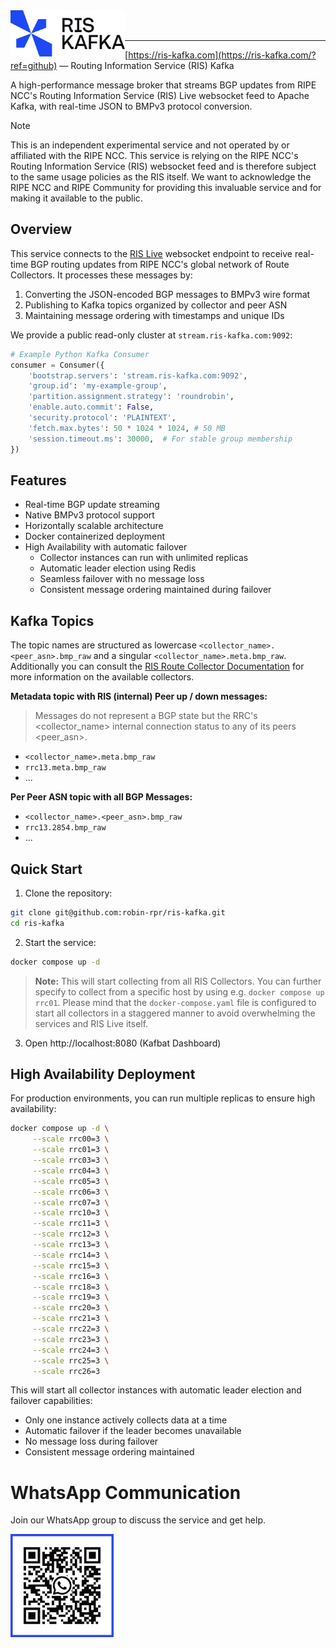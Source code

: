 <img title="RIS Kafka" src="images/logo.svg" height="74" align="left" />

<br />
<br />

---

[https://ris-kafka.com](https://ris-kafka.com/?ref=github) — Routing Information Service (RIS) Kafka

A high-performance message broker that streams BGP updates from RIPE NCC's Routing Information Service (RIS) Live websocket feed to Apache Kafka, with real-time JSON to BMPv3 protocol conversion.

> [!NOTE]
> This is an independent experimental service and not operated by or affiliated with the RIPE NCC. This service is relying on the RIPE NCC's Routing Information Service (RIS) websocket feed and is therefore subject to the same usage policies as the RIS itself. We want to acknowledge the RIPE NCC and RIPE Community for providing this invaluable service and for making it available to the public.

## Overview

This service connects to the [RIS Live](https://ris-live.ripe.net/) websocket endpoint to receive real-time BGP routing updates from RIPE NCC's global network of Route Collectors. It processes these messages by:

1. Converting the JSON-encoded BGP messages to BMPv3 wire format
2. Publishing to Kafka topics organized by collector and peer ASN
3. Maintaining message ordering with timestamps and unique IDs

We provide a public read-only cluster at `stream.ris-kafka.com:9092`:

```python
# Example Python Kafka Consumer
consumer = Consumer({
    'bootstrap.servers': 'stream.ris-kafka.com:9092',
    'group.id': 'my-example-group',
    'partition.assignment.strategy': 'roundrobin',
    'enable.auto.commit': False,
    'security.protocol': 'PLAINTEXT',
    'fetch.max.bytes': 50 * 1024 * 1024, # 50 MB
    'session.timeout.ms': 30000,  # For stable group membership
})
```

## Features

- Real-time BGP update streaming
- Native BMPv3 protocol support
- Horizontally scalable architecture
- Docker containerized deployment
- High Availability with automatic failover
  - Collector instances can run with unlimited replicas
  - Automatic leader election using Redis
  - Seamless failover with no message loss
  - Consistent message ordering maintained during failover

## Kafka Topics

The topic names are structured as lowercase `<collector_name>.<peer_asn>.bmp_raw` and a singular `<collector_name>.meta.bmp_raw`.
Additionally you can consult the [RIS Route Collector Documentation](https://ris.ripe.net/docs/route-collectors/) for more information on the available collectors.

**Metadata topic with RIS (internal) Peer up / down messages:**
> Messages do not represent a BGP state but the RRC's <collector_name> internal connection status to any of its peers <peer_asn>.

- `<collector_name>.meta.bmp_raw`
- `rrc13.meta.bmp_raw`
- ...

**Per Peer ASN topic with all BGP Messages:**
- `<collector_name>.<peer_asn>.bmp_raw`
- `rrc13.2854.bmp_raw`
- ...

## Quick Start

1. Clone the repository:
```bash
git clone git@github.com:robin-rpr/ris-kafka.git
cd ris-kafka
```

2. Start the service:
```bash
docker compose up -d
```

> **Note:** This will start collecting from all RIS Collectors. You can further specify to collect from a specific host by using e.g. `docker compose up rrc01`. Please mind that the `docker-compose.yaml` file is configured to start all collectors in a staggered manner to avoid overwhelming the services and RIS Live itself.

3. Open http://localhost:8080 (Kafbat Dashboard)

## High Availability Deployment

For production environments, you can run multiple replicas to ensure high availability:

```bash
docker compose up -d \
     --scale rrc00=3 \
     --scale rrc01=3 \
     --scale rrc03=3 \
     --scale rrc04=3 \
     --scale rrc05=3 \
     --scale rrc06=3 \
     --scale rrc07=3 \
     --scale rrc10=3 \
     --scale rrc11=3 \
     --scale rrc12=3 \
     --scale rrc13=3 \
     --scale rrc14=3 \
     --scale rrc15=3 \
     --scale rrc16=3 \
     --scale rrc18=3 \
     --scale rrc19=3 \
     --scale rrc20=3 \
     --scale rrc21=3 \
     --scale rrc22=3 \
     --scale rrc23=3 \
     --scale rrc24=3 \
     --scale rrc25=3 \
     --scale rrc26=3
```

This will start all collector instances with automatic leader election and failover capabilities:
- Only one instance actively collects data at a time
- Automatic failover if the leader becomes unavailable
- No message loss during failover
- Consistent message ordering maintained

# WhatsApp Communication

Join our WhatsApp group to discuss the service and get help.

<img title="WhatsApp" src="images/whatsapp.svg" height="165" align="left" />

